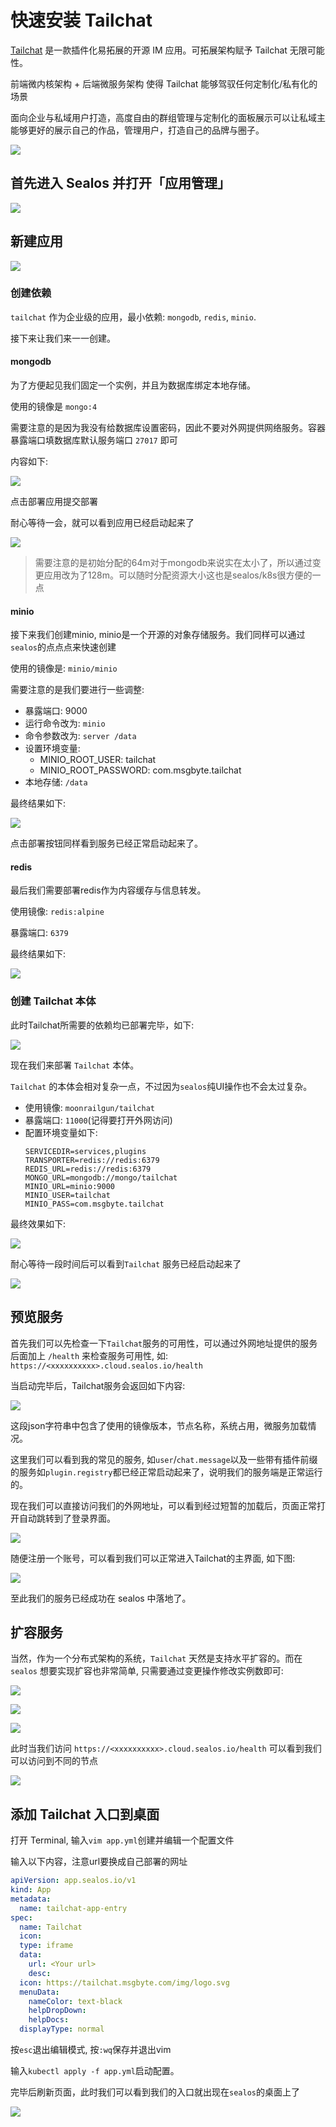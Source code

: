 # 快速安装 Tailchat

[Tailchat](https://tailchat.msgbyte.com/) 是一款插件化易拓展的开源 IM 应用。可拓展架构赋予 Tailchat 无限可能性。

前端微内核架构 + 后端微服务架构 使得 Tailchat 能够驾驭任何定制化/私有化的场景

面向企业与私域用户打造，高度自由的群组管理与定制化的面板展示可以让私域主能够更好的展示自己的作品，管理用户，打造自己的品牌与圈子。

![](../images/tailchat/0.png)


## 首先进入 Sealos 并打开「应用管理」

![](../images/tailchat/1.png)

## 新建应用

![](../images/tailchat/2.png)

### 创建依赖

`tailchat` 作为企业级的应用，最小依赖: `mongodb`, `redis`, `minio`.

接下来让我们来一一创建。

#### mongodb

为了方便起见我们固定一个实例，并且为数据库绑定本地存储。

使用的镜像是 `mongo:4`

需要注意的是因为我没有给数据库设置密码，因此不要对外网提供网络服务。容器暴露端口填数据库默认服务端口 `27017` 即可

内容如下:

![](../images/tailchat/3.png)

点击部署应用提交部署

耐心等待一会，就可以看到应用已经启动起来了

![](../images/tailchat/4.png)

> 需要注意的是初始分配的64m对于mongodb来说实在太小了，所以通过变更应用改为了128m。可以随时分配资源大小这也是sealos/k8s很方便的一点

#### minio

接下来我们创建minio, minio是一个开源的对象存储服务。我们同样可以通过`sealos`的点点点来快速创建

使用的镜像是: `minio/minio`

需要注意的是我们要进行一些调整:

- 暴露端口: 9000
- 运行命令改为: `minio`
- 命令参数改为: `server /data`
- 设置环境变量: 
  - MINIO_ROOT_USER: tailchat
  - MINIO_ROOT_PASSWORD: com.msgbyte.tailchat
- 本地存储: `/data`

最终结果如下:

![](../images/tailchat/5.png)

点击部署按钮同样看到服务已经正常启动起来了。

#### redis

最后我们需要部署redis作为内容缓存与信息转发。

使用镜像: `redis:alpine`

暴露端口: `6379`

最终结果如下:

![](../images/tailchat/6.png)


### 创建 Tailchat 本体

此时Tailchat所需要的依赖均已部署完毕，如下:

![](../images/tailchat/7.png)

现在我们来部署 `Tailchat` 本体。

`Tailchat` 的本体会相对复杂一点，不过因为`sealos`纯UI操作也不会太过复杂。

- 使用镜像: `moonrailgun/tailchat`
- 暴露端口: `11000`(记得要打开外网访问)
- 配置环境变量如下:
  ```
  SERVICEDIR=services,plugins
  TRANSPORTER=redis://redis:6379
  REDIS_URL=redis://redis:6379
  MONGO_URL=mongodb://mongo/tailchat
  MINIO_URL=minio:9000
  MINIO_USER=tailchat
  MINIO_PASS=com.msgbyte.tailchat
  ```

最终效果如下:

![](../images/tailchat/8.png)

耐心等待一段时间后可以看到`Tailchat` 服务已经启动起来了

![](../images/tailchat/9.png)

## 预览服务

首先我们可以先检查一下`Tailchat`服务的可用性，可以通过外网地址提供的服务后面加上 `/health` 来检查服务可用性, 如: `https://<xxxxxxxxxx>.cloud.sealos.io/health`

当启动完毕后，Tailchat服务会返回如下内容:

![](../images/tailchat/10.png)

这段json字符串中包含了使用的镜像版本，节点名称，系统占用，微服务加载情况。

这里我们可以看到我的常见的服务, 如`user`/`chat.message`以及一些带有插件前缀的服务如`plugin.registry`都已经正常启动起来了，说明我们的服务端是正常运行的。

现在我们可以直接访问我们的外网地址，可以看到经过短暂的加载后，页面正常打开自动跳转到了登录界面。

![](../images/tailchat/11.png)

随便注册一个账号，可以看到我们可以正常进入Tailchat的主界面, 如下图:

![](../images/tailchat/12.png)

至此我们的服务已经成功在 sealos 中落地了。

## 扩容服务

当然，作为一个分布式架构的系统，`Tailchat` 天然是支持水平扩容的。而在 `sealos` 想要实现扩容也非常简单, 只需要通过变更操作修改实例数即可:

![](../images/tailchat/13.png)

![](../images/tailchat/14.png)

![](../images/tailchat/15.png)

此时当我们访问 `https://<xxxxxxxxxx>.cloud.sealos.io/health` 可以看到我们可以访问到不同的节点

![](../images/tailchat/16.png)

## 添加 Tailchat 入口到桌面

打开 Terminal, 输入`vim app.yml`创建并编辑一个配置文件

输入以下内容，注意url要换成自己部署的网址

```yml
apiVersion: app.sealos.io/v1
kind: App
metadata:
  name: tailchat-app-entry
spec:
  name: Tailchat
  icon:
  type: iframe
  data:
    url: <Your url>
    desc:
  icon: https://tailchat.msgbyte.com/img/logo.svg
  menuData:
    nameColor: text-black
    helpDropDown:
    helpDocs:
  displayType: normal
```

按`esc`退出编辑模式, 按`:wq`保存并退出vim

输入`kubectl apply -f app.yml`启动配置。

完毕后刷新页面，此时我们可以看到我们的入口就出现在`sealos`的桌面上了

![](../images/tailchat/17.png)
